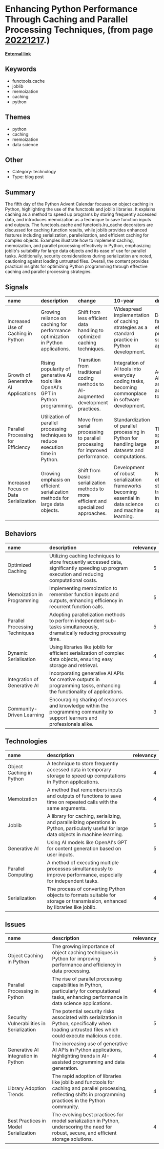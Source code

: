 # __Enhancing Python Performance Through Caching and Parallel Processing Techniques__, (from page [20221217](https://kghosh.substack.com/p/20221217).)

__[External link](https://py-advent-calendar.beehiiv.com/p/day-5-cache-me-if-you-can)__



## Keywords

* functools.cache
* joblib
* memoization
* caching
* python

## Themes

* python
* caching
* memoization
* data science

## Other

* Category: technology
* Type: blog post

## Summary

The fifth day of the Python Advent Calendar focuses on object caching in Python, highlighting the use of the functools and joblib libraries. It explains caching as a method to speed up programs by storing frequently accessed data, and introduces memoization as a technique to save function inputs and outputs. The functools.cache and functools.lru_cache decorators are discussed for caching function results, while joblib provides enhanced features including serialization, parallelization, and efficient caching for complex objects. Examples illustrate how to implement caching, memoization, and parallel processing effectively in Python, emphasizing joblib's suitability for large data objects and its ease of use for parallel tasks. Additionally, security considerations during serialization are noted, cautioning against loading untrusted files. Overall, the content provides practical insights for optimizing Python programming through effective caching and parallel processing strategies.

## Signals

| name                                  | description                                                                       | change                                                                               | 10-year                                                                                                 | driving-force                                                                   |   relevancy |
|:--------------------------------------|:----------------------------------------------------------------------------------|:-------------------------------------------------------------------------------------|:--------------------------------------------------------------------------------------------------------|:--------------------------------------------------------------------------------|------------:|
| Increased Use of Caching in Python    | Growing reliance on caching for performance optimization in Python applications.  | Shift from less efficient data handling to optimized caching techniques.             | Widespread implementation of caching strategies as a standard practice in Python development.           | Demand for faster, more efficient data processing in software applications.     |           4 |
| Growth of Generative AI Applications  | Rising popularity of generative AI tools like OpenAI's GPT in Python programming. | Transition from traditional coding methods to AI-augmented development practices.    | Integration of AI tools into everyday coding tasks, becoming commonplace in software development.       | Advances in AI technology and its accessibility to developers.                  |           5 |
| Parallel Processing for Efficiency    | Utilization of parallel processing techniques to reduce execution time in Python. | Move from serial processing to parallel processing for improved performance.         | Standardization of parallel processing in Python for handling large datasets and computations.          | The need for speed in data processing and analysis.                             |           4 |
| Increased Focus on Data Serialization | Growing emphasis on efficient serialization methods for large data objects.       | Shift from basic serialization methods to more efficient and specialized approaches. | Development of robust serialization frameworks becoming essential in data science and machine learning. | Need for efficient data storage and transmission in computational applications. |           4 |

## Behaviors

| name                           | description                                                                                                                                   |   relevancy |
|:-------------------------------|:----------------------------------------------------------------------------------------------------------------------------------------------|------------:|
| Optimized Caching              | Utilizing caching techniques to store frequently accessed data, significantly speeding up program execution and reducing computational costs. |           5 |
| Memoization in Programming     | Implementing memoization to remember function inputs and outputs, enhancing efficiency in recurrent function calls.                           |           5 |
| Parallel Processing Techniques | Adopting parallelization methods to perform independent sub-tasks simultaneously, dramatically reducing processing time.                      |           5 |
| Dynamic Serialisation          | Using libraries like joblib for efficient serialization of complex data objects, ensuring easy storage and retrieval.                         |           4 |
| Integration of Generative AI   | Incorporating generative AI APIs for creative outputs in programming tasks, enhancing the functionality of applications.                      |           4 |
| Community-Driven Learning      | Encouraging sharing of resources and knowledge within the programming community to support learners and professionals alike.                  |           3 |

## Technologies

| name                     | description                                                                                                                                 |   relevancy |
|:-------------------------|:--------------------------------------------------------------------------------------------------------------------------------------------|------------:|
| Object Caching in Python | A technique to store frequently accessed data in temporary storage to speed up computations in Python applications.                         |           4 |
| Memoization              | A method that remembers inputs and outputs of functions to save time on repeated calls with the same arguments.                             |           4 |
| Joblib                   | A library for caching, serializing, and parallelizing operations in Python, particularly useful for large data objects in machine learning. |           5 |
| Generative AI            | Using AI models like OpenAI's GPT for content generation based on user inputs.                                                              |           5 |
| Parallel Computing       | A method of executing multiple processes simultaneously to improve performance, especially for independent tasks.                           |           4 |
| Serialization            | The process of converting Python objects to formats suitable for storage or transmission, enhanced by libraries like joblib.                |           4 |

## Issues

| name                                      | description                                                                                                                                                        |   relevancy |
|:------------------------------------------|:-------------------------------------------------------------------------------------------------------------------------------------------------------------------|------------:|
| Object Caching in Python                  | The growing importance of object caching techniques in Python for improving performance and efficiency in data processing.                                         |           5 |
| Parallel Processing in Python             | The rise of parallel processing capabilities in Python, particularly for computational tasks, enhancing performance in data science applications.                  |           4 |
| Security Vulnerabilities in Serialization | The potential security risks associated with serialization in Python, specifically when loading untrusted files which could execute malicious code.                |           5 |
| Generative AI Integration in Python       | The increasing use of generative AI APIs in Python applications, highlighting trends in AI-assisted programming and data generation.                               |           4 |
| Library Adoption Trends                   | The rapid adoption of libraries like joblib and functools for caching and parallel processing, reflecting shifts in programming practices in the Python community. |           4 |
| Best Practices in Model Serialization     | The evolving best practices for model serialization in Python, underscoring the need for robust, secure, and efficient storage solutions.                          |           4 |